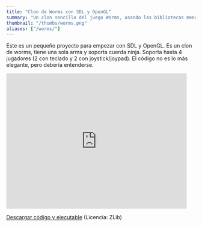 ```yaml
---
title: "Clon de Worms con SDL y OpenGL"
summary: "Un clon sencillo del juego Worms, usando las bibliotecas mencionadas. Soporta varios jugadores en el mismo teclado."
thumbnail: "/thumbs/worms.png"
aliases: ["/worms/"]
---
```


<p>Este es un pequeño proyecto para empezar con SDL y OpenGL. Es un clon de worms, tiene una sola arma y soporta cuerda ninja. Soporta hasta 4 jugadores (2 con teclado y 2 con joystick/joypad). El código no es lo más elegante, pero debería entenderse.</p>
<iframe width="480" height="360" src="http://www.youtube.com/embed/QNa76bQrdOM?rel=0" frameborder="0" allowfullscreen></iframe>
<p><a href="/downloads/wc.zip" >Descargar código y ejecutable</a> (Licencia: ZLib)</p>
